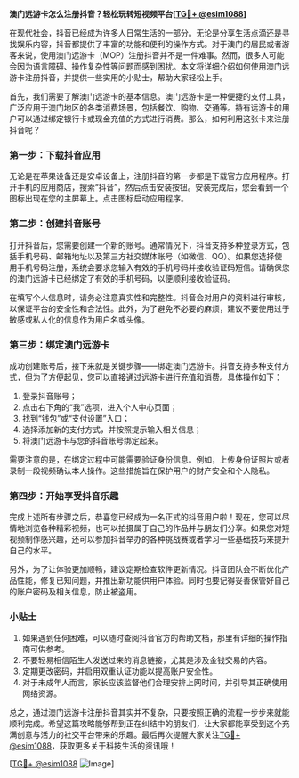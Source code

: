 **澳门远游卡怎么注册抖音？轻松玩转短视频平台[[TG💪+ @esim1088](https://t.me/s/esim1088)]**

在现代社会，抖音已经成为许多人日常生活的一部分。无论是分享生活点滴还是寻找娱乐内容，抖音都提供了丰富的功能和便利的操作方式。对于澳门的居民或者游客来说，使用澳门远游卡（MOP）注册抖音并不是一件难事。然而，很多人可能会因为语言障碍、操作复杂性等问题而感到困扰。本文将详细介绍如何使用澳门远游卡注册抖音，并提供一些实用的小贴士，帮助大家轻松上手。

首先，我们需要了解澳门远游卡的基本信息。澳门远游卡是一种便捷的支付工具，广泛应用于澳门地区的各类消费场景，包括餐饮、购物、交通等。持有远游卡的用户可以通过绑定银行卡或现金充值的方式进行消费。那么，如何利用这张卡来注册抖音呢？

### 第一步：下载抖音应用

无论是在苹果设备还是安卓设备上，注册抖音的第一步都是下载官方应用程序。打开手机的应用商店，搜索“抖音”，然后点击安装按钮。安装完成后，您会看到一个图标出现在您的主屏幕上。点击图标启动应用程序。

### 第二步：创建抖音账号

打开抖音后，您需要创建一个新的账号。通常情况下，抖音支持多种登录方式，包括手机号码、邮箱地址以及第三方社交媒体账号（如微信、QQ）。如果您选择使用手机号码注册，系统会要求您输入有效的手机号码并接收验证码短信。请确保您的澳门远游卡已经绑定了有效的手机号码，以便顺利接收验证码。

在填写个人信息时，请务必注意真实性和完整性。抖音会对用户的资料进行审核，以保证平台的安全性和合法性。此外，为了避免不必要的麻烦，建议不要使用过于敏感或私人化的信息作为用户名或头像。

### 第三步：绑定澳门远游卡

成功创建账号后，接下来就是关键步骤——绑定澳门远游卡。抖音支持多种支付方式，但为了方便起见，您可以直接通过远游卡进行充值和消费。具体操作如下：

1. 登录抖音账号；
2. 点击右下角的“我”选项，进入个人中心页面；
3. 找到“钱包”或“支付设置”入口；
4. 选择添加新的支付方式，并按照提示输入相关信息；
5. 将澳门远游卡与您的抖音账号绑定起来。

需要注意的是，在绑定过程中可能需要验证身份信息。例如，上传身份证照片或者录制一段视频确认本人操作。这些措施旨在保护用户的财产安全和个人隐私。

### 第四步：开始享受抖音乐趣

完成上述所有步骤之后，恭喜您已经成为一名正式的抖音用户啦！现在，您可以尽情地浏览各种精彩视频，也可以拍摄属于自己的作品并与朋友们分享。如果您对短视频制作感兴趣，还可以参加抖音举办的各种挑战赛或者学习一些基础技巧来提升自己的水平。

另外，为了让体验更加顺畅，建议定期检查软件更新情况。抖音团队会不断优化产品性能，修复已知问题，并推出新功能供用户体验。同时也要记得妥善保管好自己的账户密码及相关信息，防止被盗用。

### 小贴士

1. 如果遇到任何困难，可以随时查阅抖音官方的帮助文档，那里有详细的操作指南可供参考。
2. 不要轻易相信陌生人发送过来的消息链接，尤其是涉及金钱交易的内容。
3. 定期更改密码，并启用双重认证功能以提高账户安全性。
4. 对于未成年人而言，家长应该监督他们合理安排上网时间，并引导其正确使用网络资源。

总之，通过澳门远游卡注册抖音其实并不复杂，只要按照正确的流程一步步来就能顺利完成。希望这篇攻略能够帮到正在纠结中的朋友们，让大家都能享受到这个充满创意与活力的社交平台带来的乐趣。最后再次提醒大家关注[TG💪+ @esim1088](https://t.me/s/esim1088)，获取更多关于科技生活的资讯哦！

[[TG💪+ @esim1088](https://t.me/s/esim1088) ![Image](https://i.postimg.cc/4NQfJmqS/Snipaste-2025-05-13-00-14-12.png)]